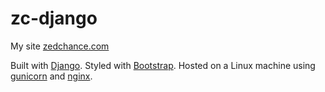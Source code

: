 # zc-django

My site [zedchance.com](https://zedchance.com)

Built with [Django](https://github.com/django/django).
Styled with [Bootstrap](https://github.com/vinorodrigues/bootstrap-dark-5).
Hosted on a Linux machine using [gunicorn](https://github.com/benoitc/gunicorn) and [nginx](https://github.com/nginx/nginx).
